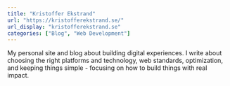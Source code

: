 ```yaml
---
title: "Kristoffer Ekstrand"
url: "https://kristofferekstrand.se/"
url_display: "kristofferekstrand.se"
categories: ["Blog", "Web Development"]
---
```


My personal site and blog about building digital experiences. I write about choosing the right platforms and technology, web standards, optimization, and keeping things simple - focusing on how to build things with real impact.
